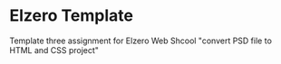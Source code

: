 # Elzero Template
Template three assignment for Elzero Web Shcool "convert PSD file to HTML and CSS project"
